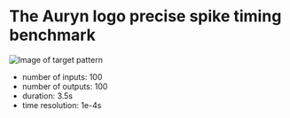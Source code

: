 # The Auryn logo precise spike timing benchmark

![Image of target pattern](https://raw.githubusercontent.com/fzenke/ssbm/master/benchmarks/precise_timing/auryn/auryn_logo_small.png)

* number of inputs: 100
* number of outputs: 100
* duration: 3.5s
* time resolution: 1e-4s
